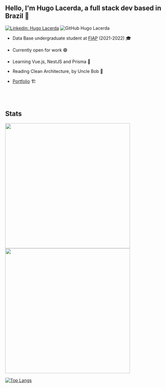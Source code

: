 <h2>Hello, I'm Hugo Lacerda,  a full stack dev based in Brazil 👋</h2>

[![Linkedin: Hugo Lacerda](https://img.shields.io/badge/-hugolacerda-blue?style=flat-square&logo=Linkedin&logoColor=white&link=https://www.linkedin.com/in/hugo-lacerda-rocha/)](https://www.linkedin.com/in/hugo-lacerda-rocha/) ![GitHub Hugo Lacerda](https://img.shields.io/github/followers/hugolacerdar?style=social&label=Follow)


  - Data Base undergraduate student at <a href="https://www.fiap.com.br">FIAP</a> (2021-2022) 🎓

  - Currently open for work 🟢 
  
  - Learning Vue.js, NestJS and Prisma 🚀
  - Reading Clean Architecture, by Uncle Bob 📖
  - [Portfolio](https://www.hugolacerda.dev/) 🏗️
</br>
</br>

## Stats
<div>
 <img width="400px" src="https://github-readme-stats.vercel.app/api/top-langs/?username=hugolacerdar&layout=compact&langs_count=7&theme=cobalt"/>
 <img width="400px" src="https://github-readme-stats.vercel.app/api?username=hugolacerdar&show_icons=true&theme=cobalt&include_all_commits=true&count_private=true"/>
  
  [![Top Langs](https://github-readme-stats.vercel.app/api/top-langs/?username=hugolacerdar)](https://github.com/anuraghazra/github-readme-stats)
</div>
</br>
</br>
